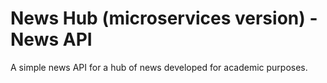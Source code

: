 # News Hub (microservices version) - News API 
A simple news API for a hub of news developed for academic purposes.